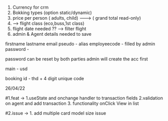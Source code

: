 1. Currency for crm
2. Bokking types (option static/dynamic)
3. price per person ( adults, child) ---> ( grand total read-only)
4. --> flight class (eco,buss,1st class)
5. flight date needed ?? --> filter flight
6. admin & Agent details needed to save

<!--  -->

firstname lastname email pseudo - alias employeecode - filled by admin password -

password can be reset by both parties admin will create the acc first

main - usd

booking id - thd + 4 digit unique code

26/04/22

#1.feat -> 1.useState and onchange handler to transaction fields 2.validation on agent and add transaction 3. functionality onClick View in list

#2.issue -> 1. add multiple card model size issue
